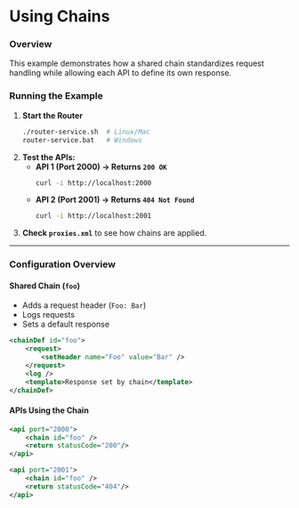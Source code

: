 # **Using Chains**

### **Overview**
This example demonstrates how a shared chain standardizes request handling while allowing each API to define its own response.

### **Running the Example**
1. **Start the Router**
   ```sh
   ./router-service.sh  # Linux/Mac  
   router-service.bat   # Windows  
   ```
2. **Test the APIs:**
    - **API 1 (Port 2000) → Returns `200 OK`**
      ```sh
      curl -i http://localhost:2000
      ```
    - **API 2 (Port 2001) → Returns `404 Not Found`**
      ```sh
      curl -i http://localhost:2001
      ```  
3. **Check `proxies.xml`** to see how chains are applied.

---

### **Configuration Overview**

#### **Shared Chain (`foo`)**
- Adds a request header (`Foo: Bar`)
- Logs requests
- Sets a default response

```xml
<chainDef id="foo">
    <request>
        <setHeader name="Foo" value="Bar" />
    </request>
    <log />
    <template>Response set by chain</template>
</chainDef>
```

#### **APIs Using the Chain**
```xml
<api port="2000">
    <chain id="foo" />
    <return statusCode="200"/>
</api>

<api port="2001">
    <chain id="foo" />
    <return statusCode="404"/>
</api>
```
